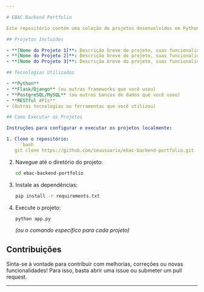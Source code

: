 ```yaml
---

# EBAC Backend Portfolio

Este repositório contém uma coleção de projetos desenvolvidos em Python para o backend, focados em diversas aplicações e funcionalidades. Os projetos aqui incluídos são parte do meu aprendizado e desenvolvimento na EBAC (Escola Brasileira de Artes Criativas), abordando conceitos de design de APIs, gerenciamento de bancos de dados e integração de serviços.

## Projetos Incluídos

- **[Nome do Projeto 1]**: Descrição breve do projeto, suas funcionalidades e tecnologias utilizadas.
- **[Nome do Projeto 2]**: Descrição breve do projeto, suas funcionalidades e tecnologias utilizadas.
- **[Nome do Projeto 3]**: Descrição breve do projeto, suas funcionalidades e tecnologias utilizadas.

## Tecnologias Utilizadas

- **Python**
- **Flask/Django** (ou outras frameworks que você usou)
- **PostgreSQL/MySQL** (ou outros bancos de dados que você usou)
- **RESTful APIs**
- (Outras tecnologias ou ferramentas que você utilizou)

## Como Executar os Projetos

Instruções para configurar e executar os projetos localmente:

1. Clone o repositório:
   ```bash
   git clone https://github.com/seuusuario/ebac-backend-portfolio.git
   ```

2. Navegue até o diretório do projeto:
   ```bash
   cd ebac-backend-portfolio
   ```

3. Instale as dependências:
   ```bash
   pip install -r requirements.txt
   ```

4. Execute o projeto:
   ```bash
   python app.py
   ```
   *(ou o comando específico para cada projeto)*

## Contribuições

Sinta-se à vontade para contribuir com melhorias, correções ou novas funcionalidades! Para isso, basta abrir uma issue ou submeter um pull request.

---
```

